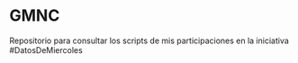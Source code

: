 # GMNC
Repositorio para consultar los scripts de mis participaciones en la iniciativa #DatosDeMiercoles
